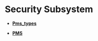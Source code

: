 # Security Subsystem<a name="EN-US_TOPIC_0000001054799555"></a>

-   **[Pms\_types](pms_types.md)**  

-   **[PMS](pms.md)**  


